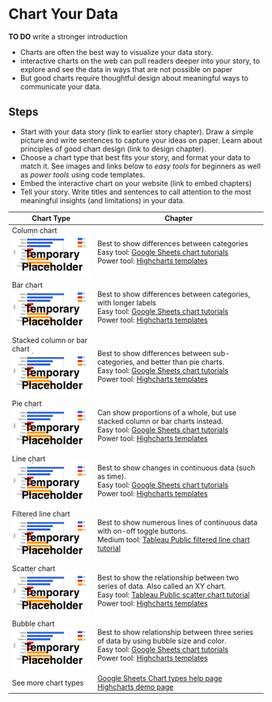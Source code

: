 # Chart Your Data

**TO DO** write a stronger introduction
- Charts are often the best way to visualize your data story.
- interactive charts on the web can pull readers deeper into your story, to explore and see the data in ways that are not possible on paper
- But good charts require thoughtful design about meaningful ways to communicate your data.

## Steps
- Start with your data story (link to earlier story chapter). Draw a simple picture and write sentences to capture your ideas on paper. Learn about principles of good chart design (link to design chapter).
- Choose a chart type that best fits your story, and format your data to match it. See images and links below to *easy tools* for beginners as well as *power tools* using code templates.
- Embed the interactive chart on your website (link to embed chapters)
- Tell your story. Write titles and sentences to call attention to the most meaningful insights (and limitations) in your data.


| Chart Type | Chapter |
| --- | --- |
| Column chart<br> ![](chart-placeholder.png) | Best to show differences between categories<br>Easy tool: [Google Sheets chart tutorials](../google-sheets/)<br>Power tool: [Highcharts templates](../../highcharts/) |
| Bar chart<br> ![](chart-placeholder.png) | Best to show differences between categories, with longer labels<br>Easy tool: [Google Sheets chart tutorials](../google-sheets/)<br>Power tool: [Highcharts templates](../../highcharts/) |
| Stacked column or bar chart<br> ![](chart-placeholder.png) | Best to show differences between sub-categories, and better than pie charts.<br>Easy tool: [Google Sheets chart tutorials](../google-sheets/)<br>Power tool: [Highcharts templates](../../highcharts/) |
| Pie chart<br> ![](chart-placeholder.png) | Can show proportions of a whole, but use stacked column or bar charts instead.<br>Easy tool: [Google Sheets chart tutorials](../google-sheets/)<br>Power tool: [Highcharts templates](../../highcharts/) |
| Line chart<br> ![](chart-placeholder.png) | Best to show changes in continuous data (such as time).<br>Easy tool: [Google Sheets chart tutorials](../google-sheets/)<br>Power tool: [Highcharts templates](../../highcharts/) |
| Filtered line chart <br> ![](chart-placeholder.png) | Best to show numerous lines of continuous data with on-off toggle buttons. <br>Medium tool: [Tableau Public filtered line chart tutorial](../filtered-line-chart-tableau-public/) |
| Scatter chart <br> ![](chart-placeholder.png) | Best to show the relationship between two series of data. Also called an XY chart. <br>Easy tool: [Tableau Public scatter chart tutorial](../scatter-chart-tableau-public/)<br>Power tool: [Highcharts templates](../../highcharts/) |
| Bubble chart <br> ![](chart-placeholder.png) | Best to show relationship between three series of data by using bubble size and color.<br>Easy tool: [Google Sheets chart tutorials](../google-sheets/)<br>Power tool: [Highcharts templates](../../highcharts/) |
| See more chart types | [Google Sheets Chart types help page](https://support.google.com/docs/answer/190718)<br>[Highcharts demo page](http://www.highcharts.com/demo) |
